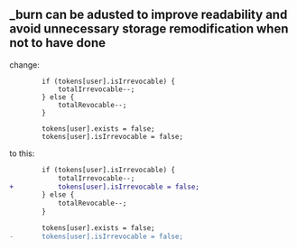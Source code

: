 ## _burn can be adusted to improve readability and avoid unnecessary storage remodification when not to have done
change:
```solidity
        if (tokens[user].isIrrevocable) {
            totalIrrevocable--;
        } else {
            totalRevocable--;
        }

        tokens[user].exists = false;
        tokens[user].isIrrevocable = false;
```
to this:
```diff
        if (tokens[user].isIrrevocable) {
            totalIrrevocable--;
+           tokens[user].isIrrevocable = false;
        } else {
            totalRevocable--;
        }

        tokens[user].exists = false;
-       tokens[user].isIrrevocable = false;
```